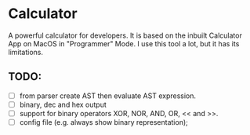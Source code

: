 # Calculator
A powerful calculator for developers.
It is based on the inbuilt Calculator App on MacOS in "Programmer" Mode.
I use this tool a lot, but it has its limitations.

## TODO:

- [ ] from parser create AST then evaluate AST expression.
- [ ] binary, dec and hex output
- [ ] support for binary operators XOR, NOR, AND, OR, << and >>.
- [ ] config file (e.g. always show binary representation);
